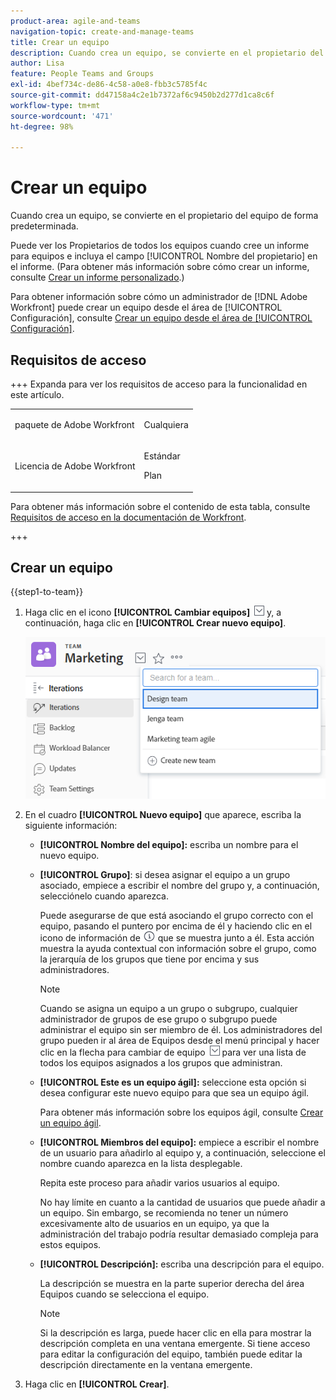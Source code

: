 ```yaml
---
product-area: agile-and-teams
navigation-topic: create-and-manage-teams
title: Crear un equipo
description: Cuando crea un equipo, se convierte en el propietario del equipo de forma predeterminada.
author: Lisa
feature: People Teams and Groups
exl-id: 4bef734c-de86-4c58-a0e8-fbb3c5785f4c
source-git-commit: dd47158a4c2e1b7372af6c9450b2d277d1ca8c6f
workflow-type: tm+mt
source-wordcount: '471'
ht-degree: 98%

---
```


# Crear un equipo

Cuando crea un equipo, se convierte en el propietario del equipo de forma predeterminada.

Puede ver los Propietarios de todos los equipos cuando cree un informe para equipos e incluya el campo [!UICONTROL Nombre del propietario] en el informe. (Para obtener más información sobre cómo crear un informe, consulte [Crear un informe personalizado](../../reports-and-dashboards/reports/creating-and-managing-reports/create-custom-report.md).)

Para obtener información sobre cómo un administrador de [!DNL Adobe Workfront] puede crear un equipo desde el área de [!UICONTROL Configuración], consulte [Crear un equipo desde el área de [!UICONTROL Configuración]](../../administration-and-setup/add-users/create-and-manage-teams/create-a-team-from-setup.md).

## Requisitos de acceso

+++ Expanda para ver los requisitos de acceso para la funcionalidad en este artículo.

<table style="table-layout:auto"> 
 <col> 
 <col> 
 <tbody> 
  <tr data-mc-conditions=""> 
   <td role="rowheader"> <p>paquete de Adobe Workfront</p> </td> 
   <td>Cualquiera</td> 
  </tr> 
  <tr> 
   <td role="rowheader">Licencia de Adobe Workfront</td> 
   <td>
   <p>Estándar</p>
   <p>Plan</p></td>
  </tr> 
 </tbody> 
</table>

Para obtener más información sobre el contenido de esta tabla, consulte [Requisitos de acceso en la documentación de Workfront](/help/quicksilver/administration-and-setup/add-users/access-levels-and-object-permissions/access-level-requirements-in-documentation.md).

+++

## Crear un equipo

{{step1-to-team}}

1. Haga clic en el icono **[!UICONTROL Cambiar equipos]** ![icono Cambiar equipo](assets/switch-team-icon.png) y, a continuación, haga clic en **[!UICONTROL Crear nuevo equipo]**.

   ![Seleccione Crear nuevo equipo.](assets/create-new-team.png)

1. En el cuadro **[!UICONTROL Nuevo equipo]** que aparece, escriba la siguiente información:

   * **[!UICONTROL Nombre del equipo]:** escriba un nombre para el nuevo equipo.
   * **[!UICONTROL Grupo]**: si desea asignar el equipo a un grupo asociado, empiece a escribir el nombre del grupo y, a continuación, selecciónelo cuando aparezca.

     Puede asegurarse de que está asociando el grupo correcto con el equipo, pasando el puntero por encima de él y haciendo clic en el icono de información de ![](assets/info-icon.png) que se muestra junto a él. Esta acción muestra la ayuda contextual con información sobre el grupo, como la jerarquía de los grupos que tiene por encima y sus administradores.

     >[!NOTE]
     >
     >Cuando se asigna un equipo a un grupo o subgrupo, cualquier administrador de grupos de ese grupo o subgrupo puede administrar el equipo sin ser miembro de él. Los administradores del grupo pueden ir al área de Equipos desde el menú principal y hacer clic en la flecha para cambiar de equipo ![icono Cambiar equipo](assets/switch-team-icon.png) para ver una lista de todos los equipos asignados a los grupos que administran.

   * **[!UICONTROL Este es un equipo ágil]:** seleccione esta opción si desea configurar este nuevo equipo para que sea un equipo ágil.

     Para obtener más información sobre los equipos ágil, consulte [Crear un equipo ágil](../../agile/get-started-with-agile-in-workfront/create-an-agile-team.md).

   * **[!UICONTROL Miembros del equipo]:** empiece a escribir el nombre de un usuario para añadirlo al equipo y, a continuación, seleccione el nombre cuando aparezca en la lista desplegable.

     Repita este proceso para añadir varios usuarios al equipo.

     No hay límite en cuanto a la cantidad de usuarios que puede añadir a un equipo. Sin embargo, se recomienda no tener un número excesivamente alto de usuarios en un equipo, ya que la administración del trabajo podría resultar demasiado compleja para estos equipos.

   * **[!UICONTROL Descripción]:** escriba una descripción para el equipo.

     La descripción se muestra en la parte superior derecha del área Equipos cuando se selecciona el equipo.

     >[!NOTE]
     >
     >Si la descripción es larga, puede hacer clic en ella para mostrar la descripción completa en una ventana emergente. Si tiene acceso para editar la configuración del equipo, también puede editar la descripción directamente en la ventana emergente.

1. Haga clic en **[!UICONTROL Crear]**.
